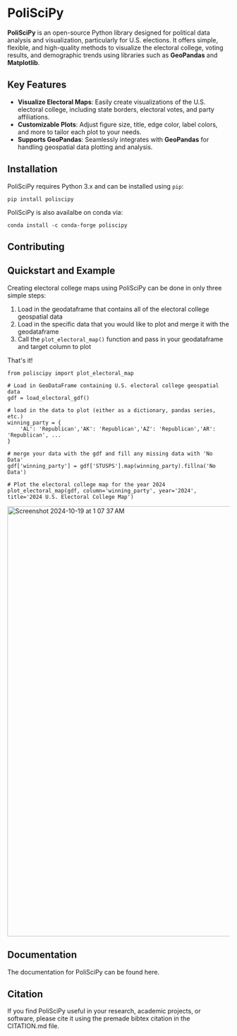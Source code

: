 # PoliSciPy

**PoliSciPy** is an open-source Python library designed for political data analysis and visualization, particularly for U.S. elections. It offers simple, flexible, and high-quality methods to visualize the electoral college, voting results, and demographic trends using libraries such as **GeoPandas** and **Matplotlib**.

## Key Features

- **Visualize Electoral Maps**: Easily create visualizations of the U.S. electoral college, including state borders, electoral votes, and party affiliations.
- **Customizable Plots**: Adjust figure size, title, edge color, label colors, and more to tailor each plot to your needs.
- **Supports GeoPandas**: Seamlessly integrates with **GeoPandas** for handling geospatial data plotting and analysis.

## Installation

PoliSciPy requires Python 3.x and can be installed using `pip`:

```
pip install poliscipy
```

PoliSciPy is also availalbe on conda via:

```
conda install -c conda-forge poliscipy
```

## Contributing

## Quickstart and Example

Creating electoral college maps using PoliSciPy can be done in only three simple steps:

1. Load in the geodataframe that contains all of the electoral college geospatial data
2. Load in the specific data that you would like to plot and merge it with the geodataframe
3. Call the `plot_electoral_map()` function and pass in your geodataframe and target column to plot

That's it!

```
from poliscipy import plot_electoral_map

# Load in GeoDataFrame containing U.S. electoral college geospatial data
gdf = load_electoral_gdf()

# load in the data to plot (either as a dictionary, pandas series, etc.)
winning_party = {
    'AL': 'Republican','AK': 'Republican','AZ': 'Republican','AR': 'Republican', ...
}

# merge your data with the gdf and fill any missing data with 'No Data'
gdf['winning_party'] = gdf['STUSPS'].map(winning_party).fillna('No Data')

# Plot the electoral college map for the year 2024
plot_electoral_map(gdf, column='winning_party', year='2024', title='2024 U.S. Electoral College Map')

```

<img width="974" alt="Screenshot 2024-10-19 at 1 07 37 AM" src="https://github.com/user-attachments/assets/f096e339-b4f2-4890-82e7-6f923d48a1bd">

## Documentation

The documentation for PoliSciPy can be found here.

## Citation

If you find PoliSciPy useful in your research, academic projects, or software, please cite it using the premade bibtex citation in the CITATION.md file.

